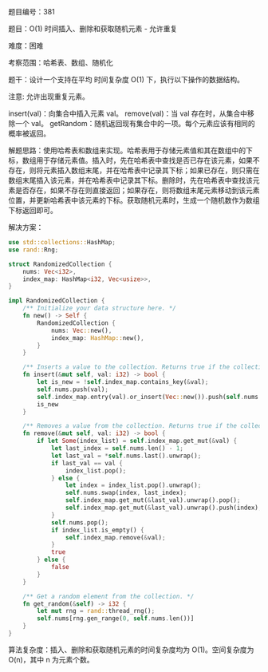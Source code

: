 题目编号：381

题目：O(1) 时间插入、删除和获取随机元素 - 允许重复

难度：困难

考察范围：哈希表、数组、随机化

题干：设计一个支持在平均 时间复杂度 O(1) 下，执行以下操作的数据结构。

注意: 允许出现重复元素。

insert(val)：向集合中插入元素 val。
remove(val)：当 val 存在时，从集合中移除一个 val。
getRandom：随机返回现有集合中的一项。每个元素应该有相同的概率被返回。

解题思路：使用哈希表和数组来实现。哈希表用于存储元素值和其在数组中的下标，数组用于存储元素值。插入时，先在哈希表中查找是否已存在该元素，如果不存在，则将元素插入数组末尾，并在哈希表中记录其下标；如果已存在，则只需在数组末尾插入该元素，并在哈希表中记录其下标。删除时，先在哈希表中查找该元素是否存在，如果不存在则直接返回；如果存在，则将数组末尾元素移动到该元素位置，并更新哈希表中该元素的下标。获取随机元素时，生成一个随机数作为数组下标返回即可。

解决方案：

```rust
use std::collections::HashMap;
use rand::Rng;

struct RandomizedCollection {
    nums: Vec<i32>,
    index_map: HashMap<i32, Vec<usize>>,
}

impl RandomizedCollection {
    /** Initialize your data structure here. */
    fn new() -> Self {
        RandomizedCollection {
            nums: Vec::new(),
            index_map: HashMap::new(),
        }
    }

    /** Inserts a value to the collection. Returns true if the collection did not already contain the specified element. */
    fn insert(&mut self, val: i32) -> bool {
        let is_new = !self.index_map.contains_key(&val);
        self.nums.push(val);
        self.index_map.entry(val).or_insert(Vec::new()).push(self.nums.len() - 1);
        is_new
    }

    /** Removes a value from the collection. Returns true if the collection contained the specified element. */
    fn remove(&mut self, val: i32) -> bool {
        if let Some(index_list) = self.index_map.get_mut(&val) {
            let last_index = self.nums.len() - 1;
            let last_val = *self.nums.last().unwrap();
            if last_val == val {
                index_list.pop();
            } else {
                let index = index_list.pop().unwrap();
                self.nums.swap(index, last_index);
                self.index_map.get_mut(&last_val).unwrap().pop();
                self.index_map.get_mut(&last_val).unwrap().push(index);
            }
            self.nums.pop();
            if index_list.is_empty() {
                self.index_map.remove(&val);
            }
            true
        } else {
            false
        }
    }

    /** Get a random element from the collection. */
    fn get_random(&self) -> i32 {
        let mut rng = rand::thread_rng();
        self.nums[rng.gen_range(0, self.nums.len())]
    }
}
```

算法复杂度：插入、删除和获取随机元素的时间复杂度均为 O(1)。空间复杂度为 O(n)，其中 n 为元素个数。